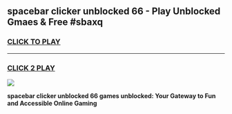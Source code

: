 
## spacebar clicker unblocked 66 - Play Unblocked Gmaes & Free #sbaxq
<h3>
<a href="https://news.freeplayer.one?title=spacebar_clicker_unblocked_66&ref=26F">CLICK TO PLAY</a></h3>
<hr>

<h3>
<a href="https://news.freeplayer.one?title=spacebar_clicker_unblocked_66&ref=26F">CLICK 2 PLAY</a>
  
</h3>

<a href="https://news.freeplayer.one?title=spacebar_clicker_unblocked_66&ref=26F/"><img src="https://clearcache.store/games.png"></a>


**spacebar clicker unblocked 66 games unblocked: Your Gateway to Fun and Accessible Online Gaming**

